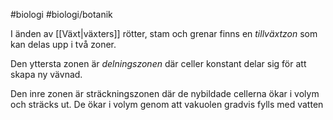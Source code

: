 #biologi #biologi/botanik 

I änden av [[Växt|växters]] rötter, stam och grenar finns en *tillväxtzon* som kan delas upp i två zoner.

Den yttersta zonen är *delningszonen* där celler konstant delar sig för att skapa ny vävnad.

Den inre zonen är sträckningszonen där de nybildade cellerna ökar i volym och sträcks ut. De ökar i volym genom att vakuolen gradvis fylls med vatten